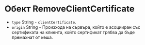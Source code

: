 # Обект RemoveClientCertificate

* `type` String - `clientCertificate`.
* `origin` String - Произхода на сървъра, който е асоцииран със сертификата на клиента, който сертификат трябва да бъде премахнат от кеша.